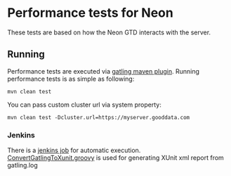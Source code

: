 # Performance tests for Neon

These tests are based on how the Neon GTD interacts with the server.

## Running

Performance tests are executed via [gatling maven plugin](https://github.com/excilys/gatling/wiki/Maven-plugin).
Running performance tests is as simple as following:

```mvn clean test```

You can pass custom cluster url via system property:

```mvn clean test -Dcluster.url=https://myserver.gooddata.com```

### Jenkins
There is a [jenkins job](https://ci.intgdc.com/job/MSF-Performance-Tests/) for automatic execution.
[ConvertGatlingToXunit.groovy](ConvertGatlingToXunit.groovy) is used for generating XUnit xml report from gatling.log



